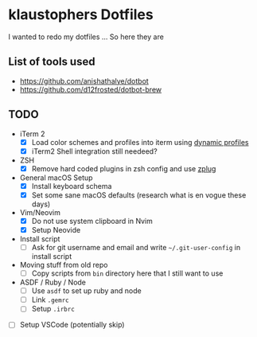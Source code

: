 # klaustophers Dotfiles

I wanted to redo my dotfiles ... So here they are

## List of tools used
- https://github.com/anishathalye/dotbot
- https://github.com/d12frosted/dotbot-brew

## TODO
- iTerm 2
  - [x] Load color schemes and profiles into iterm using [dynamic profiles](https://iterm2.com/documentation-dynamic-profiles.html)
  - [x] iTerm2 Shell integration still needeed?

- ZSH
  - [x] Remove hard coded plugins in zsh config and use [zplug](https://github.com/zplug/zplug)

- General macOS Setup
  - [x] Install keyboard schema
  - [x] Set some sane macOS defaults (research what is en vogue these days)

- Vim/Neovim
  - [x] Do not use system clipboard in Nvim
  - [x] Setup Neovide

- Install script
  - [ ] Ask for git username and email and write `~/.git-user-config` in install script

- Moving stuff from old repo
  - [ ] Copy scripts from `bin` directory here that I still want to use

- ASDF / Ruby / Node
  - [ ] Use `asdf` to set up ruby and node
  - [ ] Link `.gemrc`
  - [ ] Setup `.irbrc`

- [ ] Setup VSCode (potentially skip)
